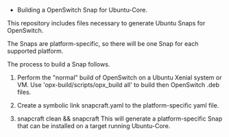 * Building a OpenSwitch Snap for Ubuntu-Core.

This repository includes files necessary to generate Ubuntu Snaps for OpenSwitch.

The Snaps are platform-specific, so there will be one Snap for each supported platform.

The process to build a Snap follows.

1. Perform the "normal" build of OpenSwitch on a Ubuntu Xenial system or VM.
   Use 'opx-build/scripts/opx_build all' to build then OpenSwitch .deb files.

2. Create a symbolic link snapcraft.yaml to the platform-specific yaml file.

3. snapcraft clean && snapcraft
   This will generate a platform-specific Snap that can be installed on a target running Ubuntu-Core.
